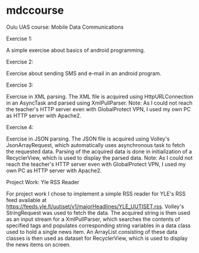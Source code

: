 # mdccourse
Oulu UAS course: Mobile Data Communications

Exercise 1:

A simple exercise about basics of android programming.

Exercise 2:

Exercise about sending SMS and e-mail in an android program.

Exercise 3:

Exercise in XML parsing. The XML file is acquired using HttpURLConnection in an AsyncTask and parsed using XmlPullParser.
Note: As I could not reach the teacher's HTTP server even with GlobalProtect VPN, I used my own PC as HTTP server with Apache2.

Exercise 4:

Exercise in JSON parsing. The JSON file is acquired using Volley's JsonArrayRequest, which automatically uses asynchronous task to fetch the requested data. Parsing of the acquired data is done in initialization of a RecyclerView, which is used to display the parsed data.
Note: As I could not reach the teacher's HTTP server even with GlobalProtect VPN, I used my own PC as HTTP server with Apache2.

Project Work: Yle RSS Reader

For project work I chose to implement a simple RSS reader for YLE's RSS feed available at https://feeds.yle.fi/uutiset/v1/majorHeadlines/YLE_UUTISET.rss.
Volley's StringRequest was used to fetch the data. The acquired string is then used as an input stream for a XmlPullParser, which searches the contents of specified tags and populates corresponding string variables in a data class used to hold a single news item. An ArrayList consisting of these data classes is then used as dataset for RecyclerView, which is used to display the news items on screen.
